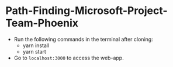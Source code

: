 # Path-Finding-Microsoft-Project-Team-Phoenix

<!-- ## Instructions to setup
Followed: `https://blog.miguelgrinberg.com/post/how-to-create-a-react--flask-project` -->

<!-- - Install the dependencies mentioned at the top of the page:
  -install nodejs as mentioned above
  - run 'npm install -g yarn' for yarn
- Check if usr/bin/npm exists
- If it doesn't exist, try using aptitude to install npm -->
<!-- - Delete the venv folder in backend -->
- Run the following commands in the terminal after cloning:
  <!-- - git clone https://github.com/NiharikaVadlamudi/Path-Finding-Microsoft-Project-Team-Phoenix-.git
  - npm install react-bootstrap bootstrap
  - cd backend
  - python3 -m venv venv
  - source venv/bin/activate 
  - pip install flask python-dotenv 
  - flask run    { To check if flask is installled correctly & working . Proceed with  Ctrl+c to stop }  
  - cd .. {Back to the main folder } 
  - yarn
  - yarn add node-sass 
  - yarn add bootstrap
  - yarn add react-select
  <!-- - yarn start-back  -->
  <!-- - Open another terminal in the main folder and run the following in the new terminal: -->
  <!-- - yarn add tinyqueue -->
  <!-- - yarn start-front -->
  - yarn install
  - yarn start
- Go to `localhost:3000` to access the web-app.
